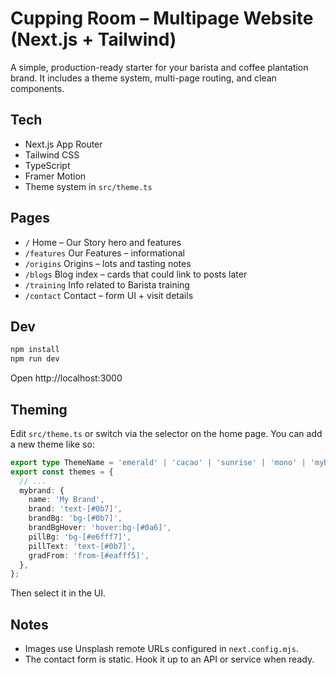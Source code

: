 # Cupping Room – Multipage Website (Next.js + Tailwind)

A simple, production-ready starter for your barista and coffee plantation brand. It includes a theme system, multi-page routing, and clean components.

## Tech

- Next.js App Router
- Tailwind CSS
- TypeScript
- Framer Motion
- Theme system in `src/theme.ts`

## Pages

- `/` Home – Our Story hero and features
- `/features` Our Features – informational
- `/origins` Origins – lots and tasting notes
- `/blogs` Blog index – cards that could link to posts later
- `/training` Info related to Barista training
- `/contact` Contact – form UI + visit details

## Dev

```bash
npm install
npm run dev
```

Open http://localhost:3000

## Theming

Edit `src/theme.ts` or switch via the selector on the home page. You can add a new theme like so:

```ts
export type ThemeName = 'emerald' | 'cacao' | 'sunrise' | 'mono' | 'mybrand';
export const themes = {
  // ...
  mybrand: {
    name: 'My Brand',
    brand: 'text-[#0b7]',
    brandBg: 'bg-[#0b7]',
    brandBgHover: 'hover:bg-[#0a6]',
    pillBg: 'bg-[#e6fff7]',
    pillText: 'text-[#0b7]',
    gradFrom: 'from-[#eafff5]',
  },
};
```

Then select it in the UI.

## Notes

- Images use Unsplash remote URLs configured in `next.config.mjs`.
- The contact form is static. Hook it up to an API or service when ready.

